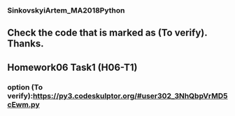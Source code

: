 ### SinkovskyiArtem_MA2018Python

## Сheck the code that is marked as (To verify). Thanks.

## Homework06 Task1 (H06-T1)
### option (To verify):https://py3.codeskulptor.org/#user302_3NhQbpVrMD5cEwm.py